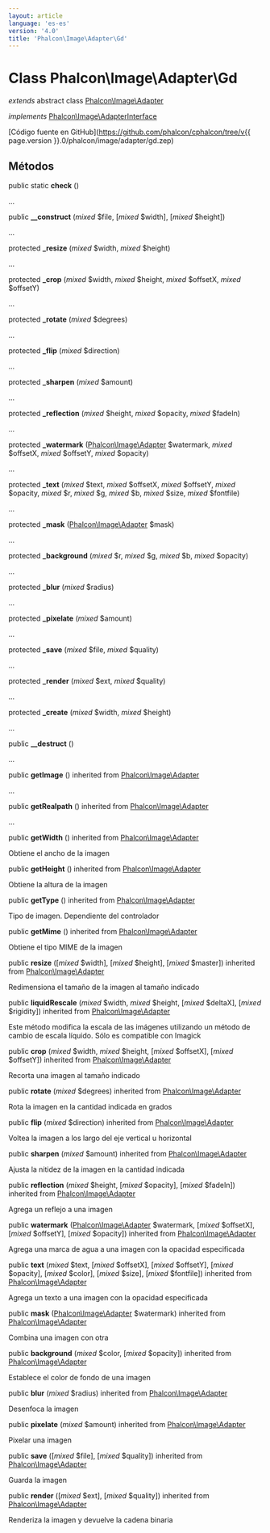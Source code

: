 ```yaml
---
layout: article
language: 'es-es'
version: '4.0'
title: 'Phalcon\Image\Adapter\Gd'
---
```

# Class **Phalcon\Image\Adapter\Gd**

*extends* abstract class [Phalcon\Image\Adapter](Phalcon_Image_Adapter)

*implements* [Phalcon\Image\AdapterInterface](Phalcon_Image_AdapterInterface)

[Código fuente en GitHub](https://github.com/phalcon/cphalcon/tree/v{{ page.version }}.0/phalcon/image/adapter/gd.zep)

## Métodos

public static **check** ()

...

public **__construct** (*mixed* $file, [*mixed* $width], [*mixed* $height])

...

protected **_resize** (*mixed* $width, *mixed* $height)

...

protected **_crop** (*mixed* $width, *mixed* $height, *mixed* $offsetX, *mixed* $offsetY)

...

protected **_rotate** (*mixed* $degrees)

...

protected **_flip** (*mixed* $direction)

...

protected **_sharpen** (*mixed* $amount)

...

protected **_reflection** (*mixed* $height, *mixed* $opacity, *mixed* $fadeIn)

...

protected **_watermark** ([Phalcon\Image\Adapter](/4.0/en/api/Phalcon_Image_Adapter) $watermark, *mixed* $offsetX, *mixed* $offsetY, *mixed* $opacity)

...

protected **_text** (*mixed* $text, *mixed* $offsetX, *mixed* $offsetY, *mixed* $opacity, *mixed* $r, *mixed* $g, *mixed* $b, *mixed* $size, *mixed* $fontfile)

...

protected **_mask** ([Phalcon\Image\Adapter](/4.0/en/api/Phalcon_Image_Adapter) $mask)

...

protected **_background** (*mixed* $r, *mixed* $g, *mixed* $b, *mixed* $opacity)

...

protected **_blur** (*mixed* $radius)

...

protected **_pixelate** (*mixed* $amount)

...

protected **_save** (*mixed* $file, *mixed* $quality)

...

protected **_render** (*mixed* $ext, *mixed* $quality)

...

protected **_create** (*mixed* $width, *mixed* $height)

...

public **__destruct** ()

...

public **getImage** () inherited from [Phalcon\Image\Adapter](/4.0/en/api/Phalcon_Image_Adapter)

...

public **getRealpath** () inherited from [Phalcon\Image\Adapter](/4.0/en/api/Phalcon_Image_Adapter)

...

public **getWidth** () inherited from [Phalcon\Image\Adapter](/4.0/en/api/Phalcon_Image_Adapter)

Obtiene el ancho de la imagen

public **getHeight** () inherited from [Phalcon\Image\Adapter](/4.0/en/api/Phalcon_Image_Adapter)

Obtiene la altura de la imagen

public **getType** () inherited from [Phalcon\Image\Adapter](/4.0/en/api/Phalcon_Image_Adapter)

Tipo de imagen. Dependiente del controlador

public **getMime** () inherited from [Phalcon\Image\Adapter](/4.0/en/api/Phalcon_Image_Adapter)

Obtiene el tipo MIME de la imagen

public **resize** ([*mixed* $width], [*mixed* $height], [*mixed* $master]) inherited from [Phalcon\Image\Adapter](/4.0/en/api/Phalcon_Image_Adapter)

Redimensiona el tamaño de la imagen al tamaño indicado

public **liquidRescale** (*mixed* $width, *mixed* $height, [*mixed* $deltaX], [*mixed* $rigidity]) inherited from [Phalcon\Image\Adapter](/4.0/en/api/Phalcon_Image_Adapter)

Este método modifica la escala de las imágenes utilizando un método de cambio de escala líquido. Sólo es compatible con Imagick

public **crop** (*mixed* $width, *mixed* $height, [*mixed* $offsetX], [*mixed* $offsetY]) inherited from [Phalcon\Image\Adapter](/4.0/en/api/Phalcon_Image_Adapter)

Recorta una imagen al tamaño indicado

public **rotate** (*mixed* $degrees) inherited from [Phalcon\Image\Adapter](/4.0/en/api/Phalcon_Image_Adapter)

Rota la imagen en la cantidad indicada en grados

public **flip** (*mixed* $direction) inherited from [Phalcon\Image\Adapter](/4.0/en/api/Phalcon_Image_Adapter)

Voltea la imagen a los largo del eje vertical u horizontal

public **sharpen** (*mixed* $amount) inherited from [Phalcon\Image\Adapter](/4.0/en/api/Phalcon_Image_Adapter)

Ajusta la nitidez de la imagen en la cantidad indicada

public **reflection** (*mixed* $height, [*mixed* $opacity], [*mixed* $fadeIn]) inherited from [Phalcon\Image\Adapter](/4.0/en/api/Phalcon_Image_Adapter)

Agrega un reflejo a una imagen

public **watermark** ([Phalcon\Image\Adapter](/4.0/en/api/Phalcon_Image_Adapter) $watermark, [*mixed* $offsetX], [*mixed* $offsetY], [*mixed* $opacity]) inherited from [Phalcon\Image\Adapter](/4.0/en/api/Phalcon_Image_Adapter)

Agrega una marca de agua a una imagen con la opacidad especificada

public **text** (*mixed* $text, [*mixed* $offsetX], [*mixed* $offsetY], [*mixed* $opacity], [*mixed* $color], [*mixed* $size], [*mixed* $fontfile]) inherited from [Phalcon\Image\Adapter](/4.0/en/api/Phalcon_Image_Adapter)

Agrega un texto a una imagen con la opacidad especificada

public **mask** ([Phalcon\Image\Adapter](/4.0/en/api/Phalcon_Image_Adapter) $watermark) inherited from [Phalcon\Image\Adapter](/4.0/en/api/Phalcon_Image_Adapter)

Combina una imagen con otra

public **background** (*mixed* $color, [*mixed* $opacity]) inherited from [Phalcon\Image\Adapter](/4.0/en/api/Phalcon_Image_Adapter)

Establece el color de fondo de una imagen

public **blur** (*mixed* $radius) inherited from [Phalcon\Image\Adapter](/4.0/en/api/Phalcon_Image_Adapter)

Desenfoca la imagen

public **pixelate** (*mixed* $amount) inherited from [Phalcon\Image\Adapter](/4.0/en/api/Phalcon_Image_Adapter)

Pixelar una imagen

public **save** ([*mixed* $file], [*mixed* $quality]) inherited from [Phalcon\Image\Adapter](/4.0/en/api/Phalcon_Image_Adapter)

Guarda la imagen

public **render** ([*mixed* $ext], [*mixed* $quality]) inherited from [Phalcon\Image\Adapter](/4.0/en/api/Phalcon_Image_Adapter)

Renderiza la imagen y devuelve la cadena binaria